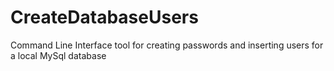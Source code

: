 # CreateDatabaseUsers
Command Line Interface tool for creating passwords and inserting users for a local MySql database
